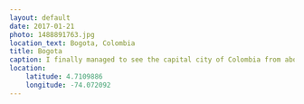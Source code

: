 ```yaml
---
layout: default
date: 2017-01-21
photo: 1488891763.jpg
location_text: Bogota, Colombia
title: Bogota
caption: I finally managed to see the capital city of Colombia from above. Last time, on that very same view point, I couldn't see anything due to bad weather. The city is huge! It goes super far away and even on the mountains around. At the center, the small downtown with the tall buildings.
location:
    latitude: 4.7109886
    longitude: -74.072092
---
```

